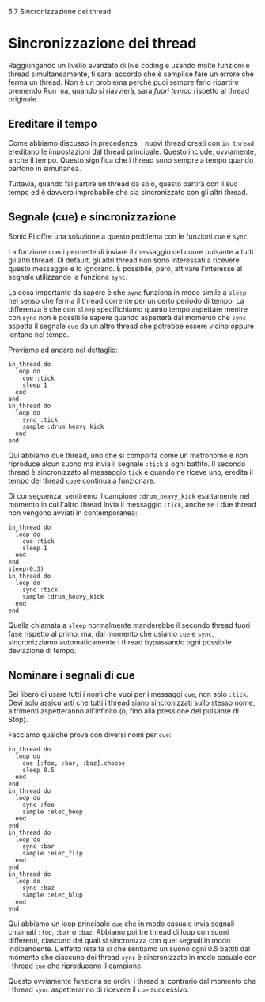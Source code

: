 5.7 Sincronizzazione dei thread

# Sincronizzazione dei thread

Raggiungendo un livello avanzato di live coding e usando molte funzioni e thread simultaneamente, ti sarai accordo che è semplice fare un errore che ferma un thread. Non è un problema perché puoi sempre farlo ripartire premendo Run ma, quando si riavvierà, sarà *fuori tempo* rispetto al thread originale.

## Ereditare il tempo

Come abbiamo discusso in precedenza, i nuovi thread creati con `in_thread` ereditano le impostazioni dal thread principale. Questo include, ovviamente, anche il tempo. Questo significa che i thread sono sempre a tempo quando partono in simultanea.

Tuttavia, quando fai partire un thread da solo, questo partirà con il suo tempo ed è davvero improbabile che sia sincronizzato con gli altri thread.

## Segnale (cue) e sincronizzazione

Sonic Pi offre una soluzione a questo problema con le funzioni `cue` e `sync`.

La funzione `cue`ci permette di inviare il messaggio del cuore pulsante a tutti gli altri thread. Di default, gli altri thread non sono interessati a ricevere questo messaggio e lo ignorano. È possibile, però, attivare l'interesse al segnale utilizzando la funzione `sync`.

La cosa importante da sapere è che `sync` funziona in modo simile a `sleep` nel senso che ferma il thread corrente per un certo periodo di tempo. La differenza è che con `sleep` specifichiamo quanto tempo aspettare mentre con `sync` non è possibile sapere quando aspetterà dal momento che `sync` aspetta il segnale `cue` da un altro thread che potrebbe essere vicino oppure lontano nel tempo.

Proviamo ad andare nel dettaglio:

```
in_thread do
  loop do
    cue :tick
    sleep 1
  end
end
in_thread do
  loop do
    sync :tick
    sample :drum_heavy_kick
  end
end
```

Qui abbiamo due thread, uno che si comporta come un metronomo e non riproduce alcun suono ma invia il segnale `:tick` a ogni battito. Il secondo thread è sincronizzato al messaggio `tick` e quando ne riceve uno, eredita il tempo del thread `cue`e continua a funzionare.

Di conseguenza, sentiremo il campione `:drum_heavy_kick` esattamente nel momento in cui l'altro thread invia il messaggio `:tick`, anche se i due thread non vengono avviati in contemporanea:

```
in_thread do
  loop do
    cue :tick
    sleep 1
  end
end
sleep(0.3)
in_thread do
  loop do
    sync :tick
    sample :drum_heavy_kick
  end
end
```

Quella chiamata a `sleep` normalmente manderebbe il secondo thread fuori fase rispetto al primo, ma, dal momento che usiamo `cue` e `sync`, sincronizziamo automaticamente i thread bypassando ogni possibile deviazione di tempo.

## Nominare i segnali di cue

Sei libero di usare tutti i nomi che vuoi per i messaggi `cue`, non solo `:tick`. Devi solo assicurarti che tutti i thread siano sincronizzati sullo stesso nome, altrimenti aspetteranno all'infinito (o, fino alla pressione del pulsante di Stop).

Facciamo qualche prova con diversi nomi per `cue`:

```
in_thread do
  loop do 
    cue [:foo, :bar, :baz].choose
    sleep 0.5
  end
end
in_thread do
  loop do 
    sync :foo 
    sample :elec_beep
  end
end
in_thread do
  loop do
    sync :bar
    sample :elec_flip
  end
end
in_thread do
  loop do
    sync :baz
    sample :elec_blup
  end
end
```

Qui abbiamo un loop principale `cue` che in modo casuale invia segnali chiamati `:foo`, `:bar` o `:baz`. Abbiamo poi tre thread di loop con suoni differenti, ciascuno dei quali si sincronizza con quei segnali in modo indipendente. L'effetto rete fa si che sentiamo un suono ogni 0.5 battiti dal momento che ciascuno dei thread `sync` è sincronizzato in modo casuale con i thread `cue` che riproducono il campione.

Questo ovviamente funziona se ordini i thread al contrario dal momento che i thread `sync` aspetteranno di ricevere il `cue` successivo.
